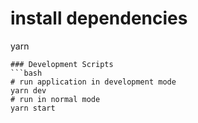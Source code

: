 # install dependencies
yarn
```
### Development Scripts
```bash
# run application in development mode
yarn dev
# run in normal mode
yarn start
```